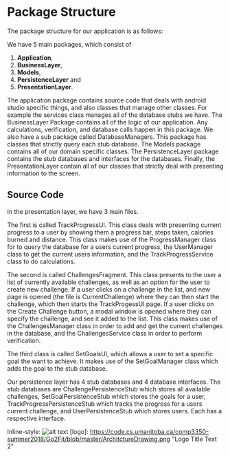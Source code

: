 # Package Structure
The package structure for our application is as follows: 

We have 5 main packages, which consist of 
1. **Application**, 
2. **BusinessLayer**, 
3. **Models**, 
4. **PersistenceLayer** and 
5. **PresentationLayer**. 

The application package contains source code that deals with android studio specific things, and also classes that manage other classes. 
For example the services class manages all of the database stubs we have.
The BusinessLayer Package contains all of the logic of our application. Any calculations, verification, and database calls happen in this package. 
We also have a sub package called DatabaseManagers. This package has classes that strictly query each stub database.
The Models package contains all of our domain specific classes. 
The PersistenceLayer package contains the stub databases and interfaces for the databases. 
Finally, the PresentationLayer contain all of our classes that strictly deal with presenting information to the screen. 


## Source Code 

In the presentation layer, we have 3 main files. 

The first is called TrackProgressUI. This class deals with presenting current progress 
to a user by showing them a progress bar, steps taken, calories burned and distance. This class makes use of the ProgressManager class for 
to query the database for a users current progress, the UserManager class to get the current users information, and the TrackProgressService class 
to do calculations.

The second is called ChallengesFragment. This class presents to the user a list of currently available challenges, as well as an option for the 
user to create new challenge. If a user clicks on a challenge in the list, and new page is opened (the file is CurrentChallenge) where they can then start the challenge, 
which then starts the TrackProgessUI page. If a user clicks on the Create Challenge button, a modal window is opened where they can specify 
the challenge, and see it added to the list. This class makes use of the ChallengesManager class in order to add and get the current challenges 
in the database, and the ChallengesService class in order to perform verification.

The third class is called SetGoalsUI, which allows a user to set a specific goal the want to achieve. It makes use of the SetGoalManager class which adds the goal to the stub database. 

Our persistence layer has 4 stub databases and 4 database interfaces. The stub databases are ChallengePersistenceStub which stores all 
available challenges, SetGoalPersistenceStub which stores the goals for a user, TrackProgressPersistenceStub which tracks the progress 
for a users current challenge, and UserPersistenceStub which stores users. Each has a respective interface.

Inline-style: 
![alt text](https://code.cs.umanitoba.ca/comp3350-summer2018/Go2Fit/blob/master/ArchitctureDrawing.png "Architecture")
[logo]: https://code.cs.umanitoba.ca/comp3350-summer2018/Go2Fit/blob/master/ArchitctureDrawing.png "Logo Title Text 2"

